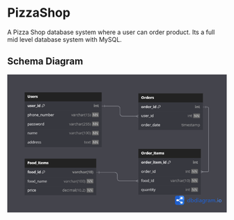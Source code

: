 # PizzaShop

A Pizza Shop database system where a user can order product. Its a full mid level database system with MySQL.

## Schema Diagram
 ![UI](PizzaShop.png)
